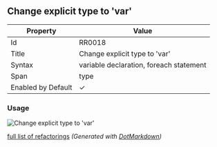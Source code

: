 ## Change explicit type to 'var'

| Property           | Value                                   |
| ------------------ | --------------------------------------- |
| Id                 | RR0018                                  |
| Title              | Change explicit type to 'var'           |
| Syntax             | variable declaration, foreach statement |
| Span               | type                                    |
| Enabled by Default | &#x2713;                                |

### Usage

![Change explicit type to 'var'](../../images/refactorings/ChangeExplicitTypeToVar.png)

[full list of refactorings](Refactorings.md)
*\(Generated with [DotMarkdown](http://github.com/JosefPihrt/DotMarkdown)\)*